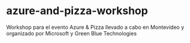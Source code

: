 # azure-and-pizza-workshop
Workshop para el evento Azure &amp; Pizza llevado a cabo en Montevideo y organizado por Microsoft y Green Blue Technologies
